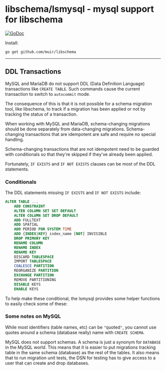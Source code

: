 
# libschema/lsmysql - mysql support for libschema

[![GoDoc](https://godoc.org/github.com/muir/libschema?status.png)](https://pkg.go.dev/github.com/muir/libschema/lsmysql)

Install:

	go get github.com/muir/libschema

---

## DDL Transactions

MySQL and MariaDB do not support DDL (Data Definition Language) transactions like
`CREATE TABLE`.  Such commands cause the current transaction to switch to `autocommit`
mode.

The consequence of this is that it is not possible for a schema migration tool,
like libschema, to track if a migration has been applied or not by tracking the status
of a transaction.

When working with MySQL and MariaDB, schema-changing migrations should be done 
separately from data-changing migrations.  Schema-changing transactions that are 
idempotent are safe and require no special handling.

Schema-changing transactions that are not idempotent need to be guarded with conditionals
so that they're skipped if they've already been applied.

Fortunately, `IF EXISTS` and `IF NOT EXISTS` clauses can be most of the DDL statements.

### Conditionals

The DDL statements missing `IF EXISTS` and `IF NOT EXISTS` include:

```sql
ALTER TABLE ...
	ADD CONSTRAINT
	ALTER COLUMN SET SET DEFAULT
	ALTER COLUMN SET DROP DEFAULT
	ADD FULLTEXT 
	ADD SPATIAL
	ADD PERIOD FOR SYSTEM TIME
	ADD {INDEX|KEY} index_name [NOT] INVISIBLE
	DROP PRIMARY KEY
	RENAME COLUMN
	RENAME INDEX
	RENAME KEY
	DISCARD TABLESPACE
	IMPORT TABLESPACE
	COALESCE PARTITION
	REORGANIZE PARTITION
	EXCHANGE PARTITION
	REMOVE PARTITIONING
	DISABLE KEYS
	ENABLE KEYS
```

To help make these conditional, the lsmysql provides some helper functions to easily
check some of these:

### Some notes on MySQL

While most identifiers (table names, etc) can be `"`quoted`"`, you cannot use quotes around
a schema (database really) name with `CREATE SCHEMA`.

MySQL does not support schemas.  A schema is just a synonym for `DATABASE` in the MySQL world.
This means that it is easier to put migrations tracking table in the same schema (database) as
the rest of the tables.  It also means that to run migration unit tests, the DSN for testing
has to give access to a user that can create and drop databases.

